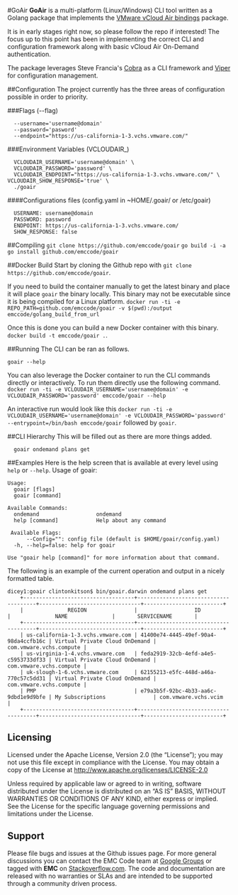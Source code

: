 #GoAir
**GoAir** is a multi-platform (Linux/Windows) CLI tool written as a Golang package that implements the [VMware vCloud Air bindings](https://github.com/vmware/govcloudair) package.

It is in early stages right now, so please follow the repo if interested!  The focus up to this point has been in implementing the correct CLI and configuration framework along with basic vCloud Air On-Demand authentication.

The package leverages Steve Francia's [Cobra](https://github.com/spf13/cobra) as a CLI framework and [Viper](https://github.com/spf13/viper) for configuration management.

##Configuration
The project currently has the three areas of configuration possible in order to priority.  

###Flags (--flag)

      --username='username@domain'
      --password='pasword'
      --endpoint="https://us-california-1-3.vchs.vmware.com/"

###Environment Variables (VCLOUDAIR_)

      VCLOUDAIR_USERNAME='username@domain' \
      VCLOUDAIR_PASSWORD='password' \
      VCLOUDAIR_ENDPOINT="https://us-california-1-3.vchs.vmware.com/" \ VCLOUDAIR_SHOW_RESPONSE='true' \
      ./goair

####Configurations files (config.yaml in ~HOME/.goair/ or /etc/goair)

      USERNAME: username@domain
      PASSWORD: password
      ENDPOINT: https://us-california-1-3.vchs.vmware.com/
      SHOW_RESPONSE: false

##Compiling
```git clone https://github.com/emccode/goair```
```go build -i -a```
```go install github.com/emccode/goair```

##Docker Build
Start by cloning the Github repo with ```git clone https://github.com/emccode/goair```.

If you need to build the container manually to get the latest binary and place it will place ```goair``` the binary locally.  This binary may not be executable since it is being compiled for a Linux platform.
```docker run -ti -e REPO_PATH=github.com/emccode/goair -v $(pwd):/output emccode/golang_build_from_url```

Once this is done you can build a new Docker container with this binary.
```docker build -t emccode/goair .```.


##Running
The CLI can be ran as follows.

```goair --help```

You can also leverage the Docker container to run the CLI commands directly or interactively.  To run them directly use the following command.
```docker run -ti -e VCLOUDAIR_USERNAME='username@domain' -e VCLOUDAIR_PASSWORD='password' emccode/goair --help```

An interactive run would look like this ```docker run -ti -e VCLOUDAIR_USERNAME='username@domain' -e VCLOUDAIR_PASSWORD='password' --entrypoint=/bin/bash emccode/goair``` followed by ```goair```.


##CLI Hierarchy
This will be filled out as there are more things added.

      goair ondemand plans get


##Examples
Here is the help screen that is available at every level using ```help``` or ```--help```.
    Usage of goair:

    Usage:
      goair [flags]
      goair [command]

    Available Commands:
      ondemand                  ondemand
      help [command]            Help about any command

     Available Flags:
          --Config="": config file (default is $HOME/goair/config.yaml)
      -h, --help=false: help for goair

    Use "goair help [command]" for more information about that command.


The following is an example of the current operation and output in a nicely formatted table.

    dicey1:goair clintonkitson$ bin/goair.darwin ondemand plans get
        +-----------------------------------+--------------------------------------+--------------------------------+-------------------------+
        |              REGION               |                  ID                  |              NAME              |       SERVICENAME       |
        +-----------------------------------+--------------------------------------+--------------------------------+-------------------------+
        | us-california-1-3.vchs.vmware.com | 41400e74-4445-49ef-90a4-98da4ccfb16c | Virtual Private Cloud OnDemand | com.vmware.vchs.compute |
        | us-virginia-1-4.vchs.vmware.com   | feda2919-32cb-4efd-a4e5-c5953733df33 | Virtual Private Cloud OnDemand | com.vmware.vchs.compute |
        | uk-slough-1-6.vchs.vmware.com     | 62155213-e5fc-448d-a46a-770c57c5dd31 | Virtual Private Cloud OnDemand | com.vmware.vchs.compute |
        | PMP                               | e79a3b5f-92bc-4b33-aa6c-9dbd1e9d9bfe | My Subscriptions               | com.vmware.vchs.vcim    |
        +-----------------------------------+--------------------------------------+--------------------------------+-------------------------+


Licensing
---------
Licensed under the Apache License, Version 2.0 (the “License”); you may not use this file except in compliance with the License. You may obtain a copy of the License at <http://www.apache.org/licenses/LICENSE-2.0>

Unless required by applicable law or agreed to in writing, software distributed under the License is distributed on an “AS IS” BASIS, WITHOUT WARRANTIES OR CONDITIONS OF ANY KIND, either express or implied. See the License for the specific language governing permissions and limitations under the License.

Support
-------
Please file bugs and issues at the Github issues page. For more general discussions you can contact the EMC Code team at <a href="https://groups.google.com/forum/#!forum/emccode-users">Google Groups</a> or tagged with **EMC** on <a href="https://stackoverflow.com">Stackoverflow.com</a>. The code and documentation are released with no warranties or SLAs and are intended to be supported through a community driven process.
